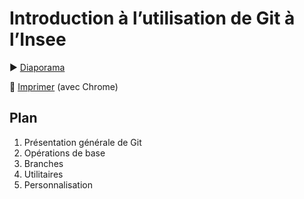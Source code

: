 # Introduction à l’utilisation de Git à l’Insee

:arrow_forward: [Diaporama](http://wehdrc.pages.innovation.insee.eu/formation-git)

:bookmark_tabs: [Imprimer](http://wehdrc.pages.innovation.insee.eu/formation/?print-pdf#/) (avec Chrome)

## Plan

 1. Présentation générale de Git
 2. Opérations de base
 3. Branches
 4. Utilitaires
 5. Personnalisation

